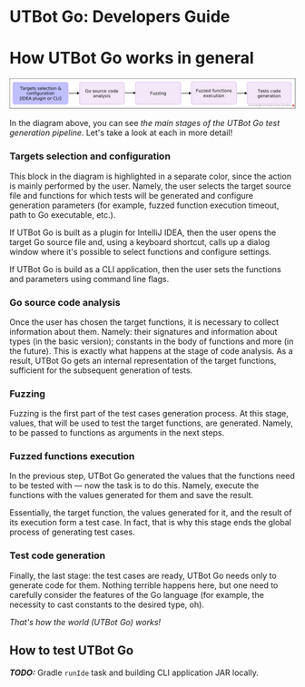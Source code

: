 # UTBot Go: Developers Guide

# How UTBot Go works in general

![](diagrams/how-it-works.png)

In the diagram above, you can see _the main stages of the UTBot Go test generation pipeline_. Let's take a look at each
in more detail!

### Targets selection and configuration

This block in the diagram is highlighted in a separate color, since the action is mainly performed by the user. Namely,
the user selects the target source file and functions for which tests will be generated and configure generation
parameters (for example, fuzzed function execution timeout, path to Go executable, etc.).

If UTBot Go is built as a plugin for IntelliJ IDEA, then the user opens the target Go source file and, using a keyboard
shortcut, calls up a dialog window where it's possible to select functions and configure settings.

If UTBot Go is build as a CLI application, then the user sets the functions and parameters using command line flags.

### Go source code analysis

Once the user has chosen the target functions, it is necessary to collect information about them. Namely: their
signatures and information about types (in the basic version); constants in the body of functions and more (in the
future). This is exactly what happens at the stage of code analysis. As a result, UTBot Go gets an internal
representation of the target functions, sufficient for the subsequent generation of tests.

### Fuzzing

Fuzzing is the first part of the test cases generation process. At this stage, values, that will be used
to test the target functions, are generated. Namely, to be passed to functions as arguments in the next steps.

### Fuzzed functions execution

In the previous step, UTBot Go generated the values that the functions need to be tested with &mdash; now the task is to
do this. Namely, execute the functions with the values generated for them and save the result.

Essentially, the target function, the values generated for it, and the result of its execution form a test case. In
fact, that is why this stage ends the global process of generating test cases.

### Test code generation

Finally, the last stage: the test cases are ready, UTBot Go needs only to generate code for them. Nothing terrible
happens here, but one need to carefully consider the features of the Go language (for example, the necessity to cast
constants to the desired type, oh).

_That's how the world (UTBot Go) works!_

## How to test UTBot Go

_**TODO:**_ Gradle `runIde` task and building CLI application JAR locally.

